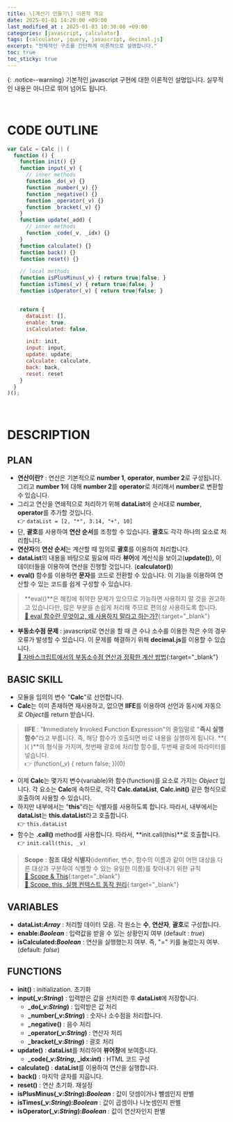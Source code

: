 ```yaml
---
title: \[계산기 만들기\] 이론적 개요
date: 2025-01-01 14:20:00 +09:00
last_modified_at : 2025-01-03 10:30:00 +09:00
categories: [javascript, calculator]
tags: [calculator, jquery, javascript, decimal.js]
excerpt: "전체적인 구조를 간단하게 이론적으로 설명합니다."
toc: true
toc_sticky: true
---
```


{: .notice--warning}
기본적인 javascript 구현에 대한 이론적인 설명입니다. 실무적인 내용은 아니므로 뛰어 넘어도 됩니다.

<br/>

# CODE OUTLINE

```javascript
var Calc = Calc || (
  function () {
    function init() {}
    function input(_v) {
      // inner methods
      function _do(_v) {}
      function _number(_v) {}
      function _negative() {}
      function _operator(_v) {}
      function _bracket(_v) {}
    }
    function update(_add) {
      // inner methods
      function _code(_v, _idx) {}
    }
    function calculate() {}
    function back() {}
    function reset() {}

    // local methods
    function isPlusMinus(_v) { return true|false; }
    function isTimes(_v) { return true|false; }
    function isOperator(_v) { return true|false; }


    return {
      dataList: [],
      enable: true,
      isCalculated: false,

      init: init,
      input: input,
      update: update,
      calculate: calculate,
      back: back,
      reset: reset
    }
  }
)();
```

<br/>

# DESCRIPTION

## PLAN
- **연산이란?** : 연산은 기본적으로 **number 1**, **operator**, **number 2**로 구성됩니다. 그리고 **number 1**에 대해 **number 2**를 **operator**로 처리해서 **number**로 변환할 수 있습니다.
- 그리고 연산을 연쇄적으로 처리하기 위해 **dataList**에 순서대로 **number**, **operator**를 추가할 것입니다.<br/>
:point_right: `dataList = [2, "*", 3.14, "+", 10]`
- 단, **괄호**를 사용하여 **연산 순서**를 조정할 수 있습니다. **괄호**도 각각 하나의 요소로 처리합니다.
- **연산자**의 **연산 순서**는 계산할 때 임의로 **괄호**를 이용하여 처리합니다.
- **dataList**의 내용을 바탕으로 필요에 따라 **뷰어**에 계산식을 보이고(**update()**), 이 데이터들을 이용하여 연산을 진행할 것입니다. (**calculator()**)
- **eval()** 함수를 이용하면 **문자**를 코드로 전환할 수 있습니다. 이 기능을 이용하여 연산할 수 있는 코드를 쉽게 구성할 수 있습니다.

> **eval()**은 해킹에 취약한 문제가 있으므로 가능하면 사용하지 말 것을 권고하고 있습니다만, 많은 부분을 손쉽게 처리해 주므로 편의상 사용하도록 합니다.
<br/>[:link: eval 함수란 무엇이고, 왜 사용하지 말라고 하는가?](https://velog.io/@modolee/javascript-eval-is-evil){:target="_blank"}

- **부동소수점 문제** : javascript로 연산을 할 때 큰 수나 소수를 이용한 작은 수의 경우 오류가 발생할 수 있습니다. 이 문제를 해결하기 위해 **decimal.js**를 이용할 수 있습니다.
<br/>[:link: 자바스크립트에서의 부동소수점 연산과 정확한 계산 방법](https://f-lab.kr/insight/accurate-floating-point-calculation-in-javascript){:target="_blank"}

## BASIC SKILL
- 모듈을 임의의 변수 "**Calc**"로 선언합니다.
- **Calc**는 이미 존재하면 재사용하고, 없으면 **IIFE**를 이용하여 선언과 동시에 자동으로 *Object*를 return 받습니다.

> **IIFE** : "**I**mmediately **I**nvoked **F**unction **E**xpression"의 줄임말로 "**즉시 실행 함수**"라고 부릅니다. 즉, 해당 함수가 호출되면 바로 내용을 실행하게 됩니다. **( )( )**의 형식을 가지며, 첫번째 괄호에 처리할 함수를, 두번째 괄호에 파라미터를 넣습니다.
<br/>:point_right: (function(_v) { return false; })(0)

- 이제 **Calc**는 몇가지 변수(variable)와 함수(function)를 요소로 가지는 *Object* 입니다. 각 요소는 **Calc**에 속하므로, 각각 **Calc.dataList**, **Calc.init()** 같은 형식으로 호출하여 사용할 수 있습니다.
- 하지만 내부에서는 "**this**"라는 식별자를 사용하도록 합니다. 따라서, 내부에서는 **dataList**는 **this.dataList**라고 호출합니다.
  <br/>:point_right: `this.dataList`
- 함수는 **.call()** method를 사용합니다. 따라서, **init.call(this)**로 호출합니다.
  <br/>:point_right: `init.call(this, _v)`

> **Scope** : **참조 대상 식별자**(identifier, 변수, 함수의 이름과 같이 어떤 대상을 다른 대상과 구분하여 식별할 수 있는 유일한 이름)를 찾아내기 위한 규칙
<br/>[:link: Scope & This](https://techwell.wooritech.com/docs/languages/javascript/scope-this/){:target="_blank"}
<br/>[:link: Scope, this, 실행 컨텍스트 동작 원리](https://velog.io/@hanblueblue/JavaScript-3){:target="_blank"}

## VARIABLES
- **dataList:_Array_** : 처리할 데이터 모음. 각 원소는 **수**, **연산자**, **괄호**로 구성합니다.
- **enable:_Boolean_** : 입력값을 받을 수 있는 상황인지 여부 (default : *true*)
- **isCalculated:_Boolean_** : 연산을 실행했는지 여부. 즉, "=" 키를 눌렀는지 여부. (default: *false*)

## FUNCTIONS
- **init()** : initialization. 초기화
- **input(_v:*String*)** : 입력받은 값을 선처리한 후 **dataList**에 저장합니다.
  - **_do(_v:*String*)** : 입력받은 값 처리
  - **_number(_v:*String*)** : 숫자나 소수점을 처리합니다.
  - **_negative()** : 음수 처리
  - **_operator(_v:*String*)** : 연산자 처리
  - **_bracket(_v:*String*)** : 괄호 처리
- **update()** : **dataList**를 처리하여 **뷰어창**에 보여줍니다.
  - **_code(_v:*String*, _idx:*int*)** : HTML 코드 구성
- **calculate()** : **dataList**를 이용하여 연산을 실행합니다.
- **back()** : 마지막 글자를 지웁니다.
- **reset()** : 연산 초기화. 재설정
- **isPlusMinus(_v:*String*):_Boolean_** : 값이 덧셈이거나 뺄셈인지 판별
- **isTimes(_v:*String*):_Boolean_** : 값이 곱셈이나 나눗셈인지 판별
- **isOperator(_v:*String*):_Boolean_** : 값이 연산자인지 판별

<br/>
